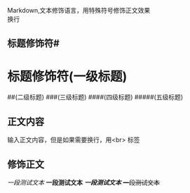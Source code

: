 Markdown,文本修饰语言，用特殊符号修饰正文效果<br>换行

## 标题修饰符\#

# 标题修饰符(一级标题)
##(二级标题)
###(三级标题)
####(四级标题)
#####(五级标题)

## 正文内容
  输入正文内容，但是如果需要换行，用\<br\> 标签

## 修饰正文
  *一段测试文本*
  **一段测试文本**
  ***一段测试文本***
  ~~一段测试文本~~
